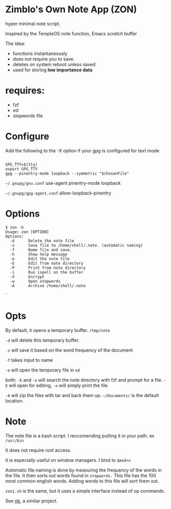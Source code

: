 # Zimblo's Own Note App (ZON)
hyper minimal note script. 

Inspired by the TempleOS note function,
Emacs *scratch* buffer


The idea:
* functions instantaneously
* does not require you to save. 
* deletes on system reboot unless saved
* used for storing **low importance data**

# requires:
- fzf
- ed
- stopwords file

# Configure

Add the following to the -X option if your gpg is configured for text mode

``` 

GPG_TTY=$(tty)
export GPG_TTY
gpg --pinentry-mode loopback --symmetric "$chosenFile"

```

`~/.gnupg/gnu.conf`
use-agent
pinentry-mode loopback

`~/.gnupg/gpg-agent.conf`
allow-loopback-pinentry

# Options

```
$ zon -h
Usage: zon [OPTION]
Options:
  -d      Delete the note file
  -s      Save file to /home/shell/.note. (automatic naming)
  -f      Name file and save.
  -h      Show help message
  -e      Edit the note file
  -E      Edit from note directory
  -P      Print from note directory
  -i      Run ispell on the buffer
  -X      Encrypt
  -w      Open stopwords
  -A      Archive /home/shell/.note
```

`

# Opts
By default, it opens a temporary buffer. 
`/tmp/note`

`-d` will delete this temporary buffer.

`-s` will save it based on the word frequency of the document

`-f` takes input to name

`-e` will open the temporary file in `ed`

both:
`-E` and `-o`
will search the note directory with fzf and prompt for a file. `-E` will open for editing, `-o` will simply print the file.

`-A` will zip the files with tar and back them up. `~/Documents/` is the default location.


# Note
The note file is a bash script. I reccomending putting it in your path. ex `/usr/bin`

It does not require root access. 

It is especially useful on window managers. I bind to `$mod+n` 

Automatic file naming is done by measuring the frequency of the words in the file. It then sorts out words found in `stopwords.` This file has the 100 most common english words. Adding words to this file will sort them out.

`zoni.sh` is the same, but it uses a simple interface instead of op commands.

See [nb](https://github.com/xwmx/nb), a similar project.
